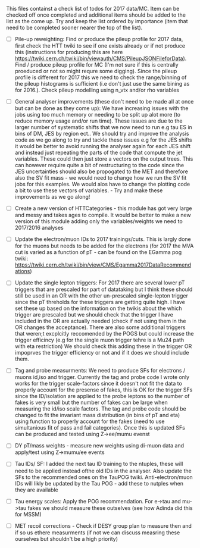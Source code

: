  This files containst a check list of todos for 2017 data/MC. Item can be checked off once completed and additional items should be added to the list as the come up. Try and keep the list ordered by importance (item that need to be completed sooner nearer the top of the list).

- [ ] Pile-up reweighting: Find or produce the pileup profile for 2017 data, first check the HTT twiki to see if one exists already or if not produce this (instructions for producing this are here https://twiki.cern.ch/twiki/bin/viewauth/CMS/PileupJSONFileforData). Find / produce pileup profile for MC (I'm not sure if this is centrally proeduced or not so might requre some digging). Since the pileup profile is different for 2017 this we need to check the range/binning of the pileup histograms is sufficient (i.e don't just use the same bining as for 2016.). Check pileup modelling using n_vtx and/or rho variables

- [ ] General analyser improvements (these don't need to be made all at once but can be done as they come up): We have increasing issues with the jobs using too much memory or needing to be split up alot more (to reduce memory usage and/or run time). These issues are due to the larger number of systematic shifts that we now need to run e.g tau ES in bins of DM, JES by region ect.. We should try and improve the analysis code as we go along to try and tackle these issues e.g for the JES shifts it would be better to avoid running the analyser again for each JES shift and instead just repeating the parts of the code that compute the jet variables. These could then just store a vectors on the output trees. This can however require quite a bit of restructuring to the code since the JES uncertainties should also be propogated to the MET and therefore also the SV fit mass - we would need to change how we run the SV fit jobs for this examples. We would alos have to change the plotting code a bit to use these vectors of variables. - Try and make these improvements as we go along!

- [ ] Create a new version of HTTCategories - this module has got very large and messy and takes ages to compile. It would be better to make a new version of this module adding only the variables/weights we need to 2017/2016 analyses

- [ ] Update the electron/muon IDs to 2017 trainings/cuts. This is largly done for the muons but needs to be added for the electrons (for 2017 the MVA cut is varied as a function of pT - can be found on the EGamma pog twiki: https://twiki.cern.ch/twiki/bin/view/CMS/Egamma2017DataRecommendations)

- [ ] Update the single lepton triggers: For 2017 there are several lower pT triggers that are prescaled for part of datataking but I think these should still be used in an OR with the other un-prescaled single-lepton trigger since the pT threholds for these triggers are getting quite high. I have set these up based on the information on the twikis about the which trigger are prescaled but we should check that the trigger I have included in the OR are actually needed (check if not using them in the OR changes the acceptance). There are also some additional triggers that weren;t excplcitly reccomended by the POGS but could increase the trigger efficincy (e.g for the single muon trigger tehre is a Mu24 path with eta restriction) We should check this adding these in the trigger OR impoprves the trigger efficiency or not and if it does we should include them.

- [ ] Tag and probe measurments: We need to produce SFs for electrons / muons id,iso and trigger. Currently the tag and probe code I wrote only works for the trigger scale-factors since it doesn't not fit the data to properly account for the presense of fakes, this is OK for the trigger SFs since the ID/isolation are applied to the probe leptons so the number of fakes is very small but the number of fakes can be large when measuring the id/iso scale factors. The tag and probe code should be changed to fit the invariant mass distribution (in bins of pT and eta) using function to properly account for the fakes (need to use simultanious fit of pass and fail categories). Once this is updated SFs can be produced and tested using Z->ee/mumu evenst 

- [ ] DY pT/mass weights - measure new weights using di-muon data and apply/test using Z->mumu/ee events

- [ ] Tau IDs/ SF: I added the next tau ID training to the ntuples, these will need to be applied instead ofthe old IDs in the analyser. Also update the SFs to the recommended ones on the TauPOG twiki. Anti-electron/muon IDs will likly be updated by the Tau POG - add these to nutples when they are available

- [ ] Tau energy scales: Apply the POG recommendation. For e->tau and mu->tau fakes we should measure these outselves (see how Adinda did this for MSSM)

- [ ] MET recoil corrections - Check if DESY group plan to measure then and if so us ethere measurments (if not we can discuss measring these ourselves but shouldn't be a high priority)
